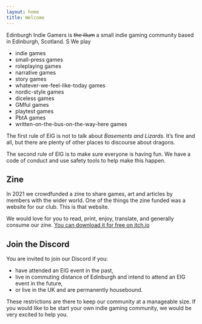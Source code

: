 ```yaml
---
layout: home
title: Welcome
---
```


Edinburgh Indie Gamers is ~~the illum~~ a small indie gaming community based in Edinburgh, Scotland.
S
We play
- indie games
- small-press games
- roleplaying games
- narrative games
- story games
- whatever-we-feel-like-today games
- nordic-style games
- diceless games
- GMful games
- playtest games
- PbtA games
- written-on-the-bus-on-the-way-here games

The first rule of EIG is not to talk about <cite>Basements and Lizards</cite>. It’s fine and all, but there are plenty of other places to discourse about dragons.

The second rule of EIG is to make sure everyone is having fun. We have a code of conduct and use safety tools to help make this happen.

## Zine

In 2021 we crowdfunded a zine to share games, art and articles by members with the wider world. One of the things the zine funded was a website for our club. This is that website.

We would love for you to read, print, enjoy, translate, and generally consume our zine. [You can download it for free on itch.io](https://empowermint.itch.io/edinburgh-indie-gamers-zine-2021 "EIG Zine page")

## Join the Discord

You are invited to join our Discord if you:

- have attended an EIG event in the past,
- live in commuting distance of Edinburgh and intend to attend an EIG event in the future, 
- or live in the UK and are permanently housebound.

These restrictions are there to keep our community at a manageable size. If you would like to be start your own indie gaming community, we would be very excited to help you. 
